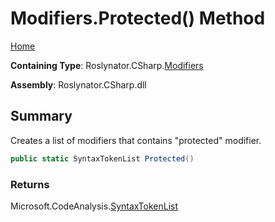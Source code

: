 <a name="_top"></a>

# Modifiers\.Protected\(\) Method

[Home](../../../../README.md#_top)

**Containing Type**: Roslynator\.CSharp\.[Modifiers](../README.md#_top)

**Assembly**: Roslynator\.CSharp\.dll

## Summary

Creates a list of modifiers that contains "protected" modifier\.

```csharp
public static SyntaxTokenList Protected()
```

### Returns

Microsoft\.CodeAnalysis\.[SyntaxTokenList](https://docs.microsoft.com/en-us/dotnet/api/microsoft.codeanalysis.syntaxtokenlist)

